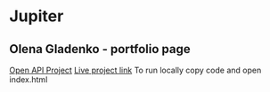 # Jupiter
##  Olena Gladenko - portfolio page
[Open API Project](https://github.com/Olgla/OpenArt)
[Live project link](https://jupiter-henna.vercel.app/index.html)
To run locally copy code and open index.html
